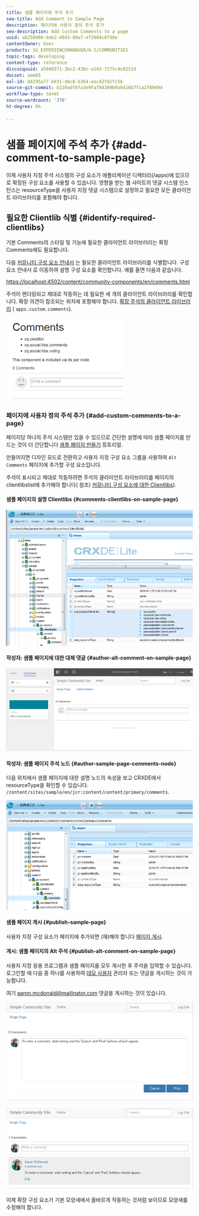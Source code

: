 ```yaml
---
title: 샘플 페이지에 주석 추가
seo-title: Add Comment to Sample Page
description: 페이지에 사용자 정의 주석 추가
seo-description: Add Custom Comments to a page
uuid: ab258960-6de2-4943-80a7-e72904c0fd8e
contentOwner: User
products: SG_EXPERIENCEMANAGER/6.5/COMMUNITIES
topic-tags: developing
content-type: reference
discoiquuid: a5040371-3bc2-43bc-a103-7175c4c6252d
docset: aem65
exl-id: d4295a77-b931-4bc8-b3b4-eec42fdcfc56
source-git-commit: b220adf6fa3e9faf94389b9a9416b7fca2f89d9d
workflow-type: tm+mt
source-wordcount: '370'
ht-degree: 0%

---
```


# 샘플 페이지에 주석 추가  {#add-comment-to-sample-page}

이제 사용자 지정 주석 시스템의 구성 요소가 애플리케이션 디렉터리(/apps)에 있으므로 확장된 구성 요소를 사용할 수 있습니다. 영향을 받는 웹 사이트의 댓글 시스템 인스턴스는 resourceType을 사용자 지정 댓글 시스템으로 설정하고 필요한 모든 클라이언트 라이브러리를 포함해야 합니다.

## 필요한 Clientlib 식별 {#identify-required-clientlibs}

기본 Comments의 스타일 및 기능에 필요한 클라이언트 라이브러리는 확장 Comments에도 필요합니다.

다음 [커뮤니티 구성 요소 안내서](/help/communities/components-guide.md) 는 필요한 클라이언트 라이브러리를 식별합니다. 구성 요소 안내서 로 이동하여 설명 구성 요소를 확인합니다. 예를 들면 다음과 같습니다.

[https://localhost:4502/content/community-components/en/comments.html](https://localhost:4502/content/community-components/en/comments.html)

주석이 렌더링되고 제대로 작동하는 데 필요한 세 개의 클라이언트 라이브러리를 확인합니다. 확장 의견이 참조되는 위치에 포함해야 합니다. [확장 주석의 클라이언트 라이브러리](/help/communities/extend-create-components.md#create-a-client-library-folder) ( `apps.custom.comments`).

![comments-component1](assets/comments-component1.png)

### 페이지에 사용자 정의 주석 추가 {#add-custom-comments-to-a-page}

페이지당 하나의 주석 시스템만 있을 수 있으므로 간단한 설명에 따라 샘플 페이지를 만드는 것이 더 간단합니다 [샘플 페이지 만들기](/help/communities/create-sample-page.md) 튜토리얼.

만들어지면 디자인 모드로 전환하고 사용자 지정 구성 요소 그룹을 사용하여 `Alt Comments` 페이지에 추가할 구성 요소입니다.

주석이 표시되고 제대로 작동하려면 주석의 클라이언트 라이브러리를 페이지의 clientlibslist에 추가해야 합니다( 참조) [커뮤니티 구성 요소에 대한 Clientlibs](/help/communities/clientlibs.md)).

#### 샘플 페이지의 설명 Clientlibs {#comments-clientlibs-on-sample-page}

![comments-clientlibs-crxde](assets/comments-clientlibs-crxde.png)

#### 작성자: 샘플 페이지에 대한 대체 댓글 {#author-alt-comment-on-sample-page}

![alt-주석](assets/alt-comment.png)

#### 작성자: 샘플 페이지 주석 노드 {#author-sample-page-comments-node}

다음 위치에서 샘플 페이지에 대한 설명 노드의 속성을 보고 CRXDE에서 resourceType을 확인할 수 있습니다. `/content/sites/sample/en/jcr:content/content/primary/comments`.

![verify-comment-crxde](assets/verify-comment-crxde.png)

#### 샘플 페이지 게시 {#publish-sample-page}

사용자 지정 구성 요소가 페이지에 추가되면 (재)해야 합니다 [페이지 게시](/help/communities/sites-console.md#publishing-the-site).

#### 게시: 샘플 페이지의 Alt 주석 {#publish-alt-comment-on-sample-page}

사용자 지정 응용 프로그램과 샘플 페이지를 모두 게시한 후 주석을 입력할 수 있습니다. 로그인할 때 다음 중 하나를 사용하여 [데모 사용자](/help/communities/tutorials.md#demo-users) 관리자 또는 댓글을 게시하는 것이 가능합니다.

여기 aaron.mcdonald@mailinator.com 댓글을 게시하는 것이 있습니다.

![publish-alt-comment](assets/publish-alt-comment.png)

![publish-alt-comment1](assets/publish-alt-comment1.png)

이제 확장 구성 요소가 기본 모양새에서 올바르게 작동하는 것처럼 보이므로 모양새를 수정해야 합니다.
